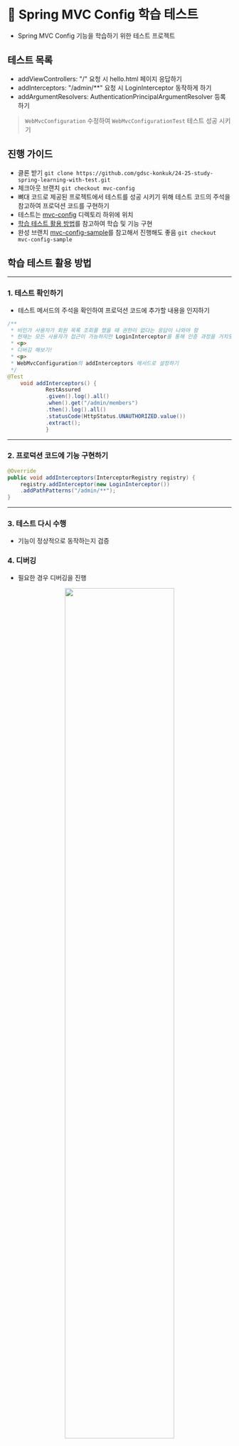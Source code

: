 # 📖 Spring MVC Config 학습 테스트
- Spring MVC Config 기능을 학습하기 위한 테스트 프로젝트

## 테스트 목록
- addViewControllers: "/" 요청 시 hello.html 페이지 응답하기
- addInterceptors: "/admin/**" 요청 시 LoginInterceptor 동작하게 하기
- addArgumentResolvers: AuthenticationPrincipalArgumentResolver 등록하기

> `WebMvcConfiguration` 수정하여 `WebMvcConfigurationTest` 테스트 성공 시키기

## 진행 가이드
- 클론 받기 `git clone https://github.com/gdsc-konkuk/24-25-study-spring-learning-with-test.git`
- 체크아웃 브랜치 `git checkout mvc-config`
- 뼈대 코드로 제공된 프로젝트에서 테스트를 성공 시키기 위해 테스트 코드의 주석을 참고하여 프로덕션 코드를 구현하기
- 테스트는 [mvc-config](https://github.com/gdsc-konkuk/24-25-study-spring-learning-with-test/tree/mvc-config/src/test/java/nextstep/helloworld/mvcconfig) 디렉토리 하위에 위치
- [학습 테스트 활용 방법](https://github.com/gdsc-konkuk/24-25-study-spring-learning-with-test/blob/core/README.md#%ED%95%99%EC%8A%B5-%ED%85%8C%EC%8A%A4%ED%8A%B8-%ED%99%9C%EC%9A%A9-%EB%B0%A9%EB%B2%95)를 참고하여 학습 및 기능 구현
- 완성 브랜치 [mvc-config-sample](https://github.com/gdsc-konkuk/24-25-study-spring-learning-with-test/tree/mvc-config-sample)를 참고해서 진행해도 좋음 `git checkout mvc-config-sample`

## 학습 테스트 활용 방법

---
### 1. 테스트 확인하기

- 테스트 메서드의 주석을 확인하여 프로덕션 코드에 추가할 내용을 인지하기

```java
/**
 * 비인가 사용자가 회원 목록 조회를 했을 때 권한이 없다는 응답이 나와야 함
 * 현재는 모든 사용자가 접근이 가능하지만 LoginInterceptor를 통해 인증 과정을 거치도록 하기
 * <p>
 * 디버깅 해보기!
 * <p>
 * WebMvcConfiguration의 addInterceptors 메서드로 설정하기
 */
@Test
    void addInterceptors() {
            RestAssured
            .given().log().all()
            .when().get("/admin/members")
            .then().log().all()
            .statusCode(HttpStatus.UNAUTHORIZED.value())
            .extract();
            }
```  

---

### 2. 프로덕션 코드에 기능 구현하기

```java
@Override
public void addInterceptors(InterceptorRegistry registry) {
    registry.addInterceptor(new LoginInterceptor())
    .addPathPatterns("/admin/**");
}
```

---

### 3. 테스트 다시 수행

- 기능이 정상적으로 동작하는지 검증

### 4. 디버깅

- 필요한 경우 디버깅을 진행
<p align="center">
  <img src="https://nextstep-storage.s3.ap-northeast-2.amazonaws.com/98975a2831a340f8b2fa5dd06d32bf35" width="70%">
</p>

<p align="center">
  <img src="https://nextstep-storage.s3.ap-northeast-2.amazonaws.com/bbe245ae067f4723ae23f09fa551bc8c" width="70%">
</p>

- 추가적으로 학습을 위해 인자 값을 확인해도 좋음

<p align="center">
  <img src="https://nextstep-storage.s3.ap-northeast-2.amazonaws.com/443709cfc2a145eeaad92f63e33440ae" width="70%">
</p>

---

## 참고 레퍼런스 모음
- [View Controller](https://docs.spring.io/spring-framework/docs/current/reference/html/web.html#mvc-config-view-controller)
- [Handler Interceptor](https://docs.spring.io/spring-framework/docs/current/reference/html/web.html#mvc-config-interceptors)
- [Handler Method Argument Resolver](https://www.baeldung.com/spring-mvc-custom-data-binder#1-custom-argument-resolver)